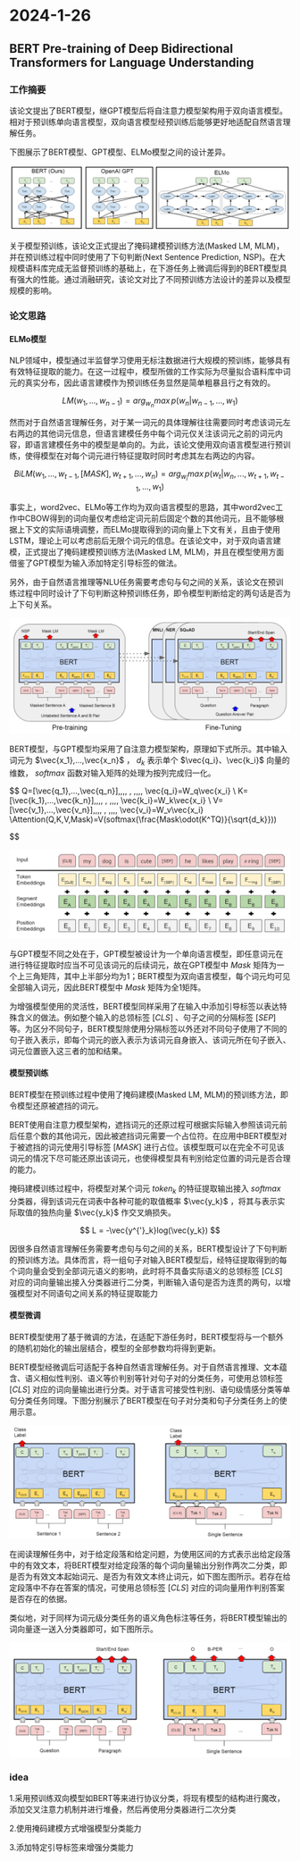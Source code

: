 # 2024-1-26

## BERT Pre-training of Deep Bidirectional Transformers for Language Understanding

### 工作摘要

该论文提出了BERT模型，继GPT模型后将自注意力模型架构用于双向语言模型。相对于预训练单向语言模型，双向语言模型经预训练后能够更好地适配自然语言理解任务。

下图展示了BERT模型、GPT模型、ELMo模型之间的设计差异。

![1](images/1.png)

关于模型预训练，该论文正式提出了掩码建模预训练方法(Masked LM, MLM)，并在预训练过程中同时使用了下句判断(Next Sentence Prediction, NSP)。在大规模语料库完成无监督预训练的基础上，在下游任务上微调后得到的BERT模型具有强大的性能。通过消融研究，该论文对比了不同预训练方法设计的差异以及模型规模的影响。

### 论文思路

#### ELMo模型

NLP领域中，模型通过半监督学习使用无标注数据进行大规模的预训练，能够具有有效特征提取的能力。在这一过程中，模型所做的工作实际为尽量拟合语料库中词元的真实分布，因此语言建模作为预训练任务显然是简单粗暴且行之有效的。

$$
LM(w_1,...,w_{n-1}) = arg_{w_n}max\,p(w_n|w_{n-1},...,w_1)
$$

然而对于自然语言理解任务，对于某一词元的具体理解往往需要同时考虑该词元左右两边的其他词元信息，但语言建模任务中每个词元仅关注该词元之前的词元内容，即语言建模任务中的模型是单向的。为此，该论文使用双向语言模型进行预训练，使得模型在对每个词元进行特征提取时同时考虑其左右两边的内容。

$$
BiLM(w_1,...,w_{t-1},[MASK],w_{t+1},...,w_n)=arg_{w_i}max\,p(w_t|w_n,...,w_{t+1},w_{t-1},...,w_1)
$$


事实上，word2vec、ELMo等工作均为双向语言模型的思路，其中word2vec工作中CBOW得到的词向量仅考虑给定词元前后固定个数的其他词元，且不能够根据上下文的实际语境调整，而ELMo提取得到的词向量上下文有关，且由于使用LSTM，理论上可以考虑前后无限个词元的信息。在该论文中，对于双向语言建模，正式提出了掩码建模预训练方法(Masked LM, MLM)，并且在模型使用方面借鉴了GPT模型为输入添加特定引导标签的做法。

另外，由于自然语言推理等NLU任务需要考虑句与句之间的关系，该论文在预训练过程中同时设计了下句判断这种预训练任务，即令模型判断给定的两句话是否为上下句关系。

![2](images/2.png)

BERT模型，与GPT模型均采用了自注意力模型架构，原理如下式所示。其中输入词元为 $\vec{x_1},...,\vec{x_n}$ ， $d_k$ 表示单个 $\vec{q_i}、\vec{k_i}$ 向量的维数，   $softmax$ 函数对输入矩阵的处理为按列完成归一化。

$$ 
Q=[\vec{q_1},...,\vec{q_n}]\,\,\,\, , \,\,\,\, \vec{q_i}=W_q\vec{x_i}
\\
K=[\vec{k_1},...,\vec{k_n}]\,\,\,\, , \,\,\,\, \vec{k_i}=W_k\vec{x_i}
\\
V=[\vec{v_1},...,\vec{v_n}]\,\,\,\, , \,\,\,\, \vec{v_i}=W_v\vec{x_i}
\\Attention(Q,K,V,Mask)=V(softmax(\frac{Mask\odot(K^TQ)}{\sqrt{d_k}}))

$$

![3](images/3.png)

与GPT模型不同之处在于，GPT模型被设计为一个单向语言模型，即任意词元在进行特征提取时应当不可见该词元的后续词元，故在GPT模型中  $Mask$  矩阵为一个上三角矩阵，其中上半部分均为1；BERT模型为双向语言模型，每个词元均可见全部输入词元，因此BERT模型中 $Mask$  矩阵为全1矩阵。

为增强模型使用的灵活性，BERT模型同样采用了在输入中添加引导标签以表达特殊含义的做法。例如整个输入的总领标签  $[CLS]$  、句子之间的分隔标签  $[SEP]$  等。为区分不同句子，BERT模型除使用分隔标签以外还对不同句子使用了不同的句子嵌入表示，即每个词元的嵌入表示为该词元自身嵌入、该词元所在句子嵌入、词元位置嵌入这三者的加和结果。

#### 模型预训练

BERT模型在预训练过程中使用了掩码建模(Masked LM, MLM)的预训练方法，即令模型还原被遮挡的词元。

BERT使用自注意力模型架构，遮挡词元的还原过程可根据实际输入参照该词元前后任意个数的其他词元，因此被遮挡词元需要一个占位符。在应用中BERT模型对于被遮挡的词元使用引导标签  $[MASK]$  进行占位。该模型既可以在完全不可见该词元的情况下尽可能还原出该词元，也使得模型具有判别给定位置的词元是否合理的能力。

掩码建模训练过程中，将模型对某个词元 $token_k$ 的特征提取输出接入 $softmax$ 分类器，得到该词元在词表中各种可能的取值概率 $\vec{y_k}$ ，将其与表示实际取值的独热向量 $\vec{y_k}$ 作交叉熵损失。

$$
L = -\vec{y^{'}_k}log(\vec{y_k})
$$

因很多自然语言理解任务需要考虑句与句之间的关系，BERT模型设计了下句判断的预训练方法。具体而言，将一组句子对输入BERT模型后，经特征提取得到的每个词向量会受到全部词元语义的影响，此时将不具备实际语义的总领标签 
 $[CLS]$ 对应的词向量输出接入分类器进行二分类，判断输入语句是否为连贯的两句，以增强模型对不同语句之间关系的特征提取能力

#### 模型微调

BERT模型使用了基于微调的方法，在适配下游任务时，BERT模型将与一个额外的随机初始化的输出层结合，模型的全部参数均将得到更新。

BERT模型经微调后可适配于各种自然语言理解任务。对于自然语言推理、文本蕴含、语义相似性判别、语义等价判别等针对句子对的分类任务，可使用总领标签 $[CLS]$ 对应的词向量输出进行分类。对于语言可接受性判别、语句级情感分类等单句分类任务同理。下图分别展示了BERT模型在句子对分类和句子分类任务上的使用示意。

![4](images/4.png)

在阅读理解任务中，对于给定段落和给定问题，为使用区间的方式表示出给定段落中的有效文本，将BERT模型对给定段落的每个词向量输出分别作两次二分类，即是否为有效文本起始词元、是否为有效文本终止词元，如下图左图所示。若存在给定段落中不存在答案的情况，可使用总领标签 $[CLS]$ 对应的词向量用作判别答案是否存在的依据。

类似地，对于同样为词元级分类任务的语义角色标注等任务，将BERT模型输出的词向量逐一送入分类器即可，如下图所示。

![5](images/5.png)

### idea

1.采用预训练双向模型如BERT等来进行协议分类，将现有模型的结构进行魔改，添加交叉注意力机制并进行堆叠，然后再使用分类器进行二次分类

2.使用掩码建模方式增强模型分类能力

3.添加特定引导标签来增强分类能力
